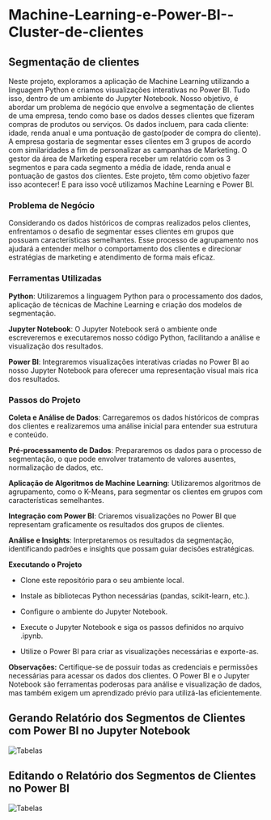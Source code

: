 # Machine-Learning-e-Power-BI--Cluster-de-clientes
## Segmentação de clientes

Neste projeto, exploramos a aplicação de Machine Learning utilizando a linguagem Python e criamos visualizações interativas no Power BI. Tudo isso, dentro de um ambiente do Jupyter Notebook. Nosso objetivo, é abordar um problema de negócio que envolve a segmentação de clientes de uma empresa, tendo como base os dados desses clientes que fizeram compras de produtos ou serviços. Os dados incluem, para cada cliente: idade, renda anual e uma pontuação de gasto(poder de compra do cliente). A empresa gostaria de segmentar esses clientes em 3 grupos de acordo com similaridades a fim de personalizar as campanhas de Marketing. O gestor da área de Marketing espera receber um relatório com os 3 segmentos e para cada segmento a média de idade, renda anual e pontuação de gastos dos clientes. Este projeto, têm como objetivo fazer isso acontecer! E para isso você utilizamos Machine Learning e Power BI.

### Problema de Negócio
Considerando os dados históricos de compras realizados pelos clientes, enfrentamos o desafio de segmentar esses clientes em grupos que possuam características semelhantes. Esse processo de agrupamento nos ajudará a entender melhor o comportamento dos clientes e direcionar estratégias de marketing e atendimento de forma mais eficaz.

### Ferramentas Utilizadas
**Python**: Utilizaremos a linguagem Python para o processamento dos dados, aplicação de técnicas de Machine Learning e criação dos modelos de segmentação.
    
**Jupyter Notebook**: O Jupyter Notebook será o ambiente onde escreveremos e executaremos nosso código Python, facilitando a análise e visualização dos resultados.
    
**Power BI**: Integraremos visualizações interativas criadas no Power BI ao nosso Jupyter Notebook para oferecer uma representação visual mais rica dos resultados.


### Passos do Projeto
**Coleta e Análise de Dados**: Carregaremos os dados históricos de compras dos clientes e realizaremos uma análise inicial para entender sua estrutura e conteúdo.

**Pré-processamento de Dados**: Prepararemos os dados para o processo de segmentação, o que pode envolver tratamento de valores ausentes, normalização de dados, etc.

**Aplicação de Algoritmos de Machine Learning**: Utilizaremos algoritmos de agrupamento, como o K-Means, para segmentar os clientes em grupos com características semelhantes.

**Integração com Power BI**: Criaremos visualizações no Power BI que representam graficamente os resultados dos grupos de clientes.

**Análise e Insights**: Interpretaremos os resultados da segmentação, identificando padrões e insights que possam guiar decisões estratégicas.

**Executando o Projeto**
  - Clone este repositório para o seu ambiente local.
    
  - Instale as bibliotecas Python necessárias (pandas, scikit-learn, etc.).
    
  - Configure o ambiente do Jupyter Notebook.
    
  - Execute o Jupyter Notebook e siga os passos definidos no arquivo .ipynb.
    
  - Utilize o Power BI para criar as visualizações necessárias e exporte-as.

**Observações:**
Certifique-se de possuir todas as credenciais e permissões necessárias para acessar os dados dos clientes.
O Power BI e o Jupyter Notebook são ferramentas poderosas para análise e visualização de dados, mas também exigem um aprendizado prévio para utilizá-las eficientemente.

## Gerando Relatório dos Segmentos de Clientes com Power BI no Jupyter Notebook
![Tabelas]()

## Editando o Relatório dos Segmentos de Clientes no Power BI
![Tabelas]()


